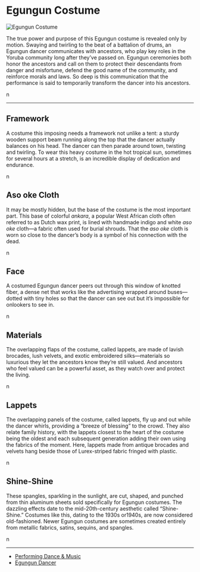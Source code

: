 # Egungun Costume
![Egungun Costume](http://api.artsmia.org/images/111893/medium.jpg)

<p>The true power and purpose of this Egungun costume is revealed only by motion. Swaying and twirling to the beat of a battalion of drums, an Egungun dancer communicates with ancestors, who play key roles in the Yoruba community long after they’ve passed on. Egungun ceremonies both honor the ancestors and call on them to protect their descendants from danger and misfortune, defend the good name of the community, and reinforce morals and laws. So deep is this communication that the performance is said to temporarily transform the dancer into his ancestors.</p>n

---

## Framework
<p>A costume this imposing needs a framework not unlike a tent: a sturdy wooden support beam running along the top that the dancer actually balances on his head. The dancer can then parade around town, twisting and twirling. To wear this heavy costume in the hot tropical sun, sometimes for several hours at a stretch, is an incredible display of dedication and endurance.</p>n

## Aso oke Cloth
<p>It may be mostly hidden, but the base of the costume is the most important part. This base of colorful <i>ankara</i>, a popular West African cloth often referred to as Dutch wax print, is lined with handmade indigo and white <i>aso oke</i> cloth—a fabric often used for burial shrouds. That the <i>aso oke</i> cloth is worn so close to the dancer’s body is a symbol of his connection with the dead.</p>n

## Face
<p>A costumed Egungun dancer peers out through this window of knotted fiber, a dense net that works like the advertising wrapped around buses—dotted with tiny holes so that the dancer can see out but it’s impossible for onlookers to see in.</p>n

## Materials
<p>The overlapping flaps of the costume, called lappets, are made of lavish brocades, lush velvets, and exotic embroidered silks—materials so luxurious they let the ancestors know they’re still valued. And ancestors who feel valued can be a powerful asset, as they watch over and protect the living.</p>n

## Lappets
<p>The overlapping panels of the costume, called lappets, fly up and out while the dancer whirls, providing a “breeze of blessing” to the crowd. They also relate family history, with the lappets closest to the heart of the costume being the oldest and each subsequent generation adding their own using the fabrics of the moment. Here, lappets made from antique brocades and velvets hang beside those of Lurex-striped fabric fringed with plastic.</p>n

## Shine-Shine
<p>These spangles, sparkling in the sunlight, are cut, shaped, and punched from thin aluminum sheets sold specifically for Egungun costumes. The dazzling effects date to the mid-20th-century aesthetic called “Shine-Shine.” Costumes like this, dating to the 1930s or1940s, are now considered old-fashioned. Newer Egungun costumes are sometimes created entirely from metallic fabrics, satins, sequins, and spangles.</p>n

---

* [Performing Dance & Music](http://artsmia.github.io/griot/#/stories/371)
* [Egungun Dancer](http://artsmia.github.io/griot/#/stories/367)
